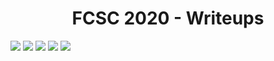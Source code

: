 <center><h1>FCSC 2020 - Writeups</h1></center>

<img src="https://img.onii.wtf/i/thb6g.png">
<img src="https://img.onii.wtf/i/qq504.png">
<img src="https://img.onii.wtf/i/u8cwn.png">
<img src="https://img.onii.wtf/i/hungv.png">
<img src="https://img.onii.wtf/i/b27mu.png">

